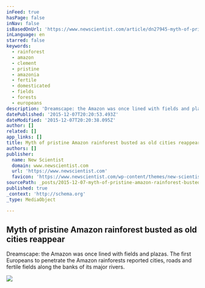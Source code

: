 ```yaml
---
inFeed: true
hasPage: false
inNav: false
isBasedOnUrl: 'https://www.newscientist.com/article/dn27945-myth-of-pristine-amazon-rainforest-busted-as-old-cities-reappear/'
inLanguage: en
starred: false
keywords:
  - rainforest
  - amazon
  - clement
  - pristine
  - amazonia
  - fertile
  - domesticated
  - fields
  - forests
  - europeans
description: 'Dreamscape: the Amazon was once lined with fields and plazas. The first Europeans to penetrate the Amazon rainforests reported cities, roads and fertile fields along the banks of its major rivers.'
datePublished: '2015-12-07T20:20:53.493Z'
dateModified: '2015-12-07T20:20:38.095Z'
author: []
related: []
app_links: []
title: Myth of pristine Amazon rainforest busted as old cities reappear
authors: []
publisher:
  name: New Scientist
  domain: www.newscientist.com
  url: 'https://www.newscientist.com'
  favicon: 'https://www.newscientist.com/wp-content/themes/new-scientist/img/layup/new-sci-favicon.ico'
sourcePath: _posts/2015-12-07-myth-of-pristine-amazon-rainforest-busted-as-old-cities-reap.md
published: true
_context: 'http://schema.org'
_type: MediaObject

---
```

<article style=""><h1>Myth of pristine Amazon rainforest busted as old cities reappear</h1><p>Dreamscape: the Amazon was once lined with fields and plazas. The first Europeans to penetrate the Amazon rainforests reported cities, roads and fertile fields along the banks of its major rivers.</p><img src="https://s3-us-west-2.amazonaws.com/the-grid-img/p/0c14a6970e7ed3be7384803ec65cbbef65eb03cd.jpg" /></article>
